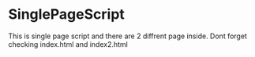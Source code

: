 # SinglePageScript
This is single page script and there are 2 diffrent page inside. Dont forget checking index.html and index2.html
